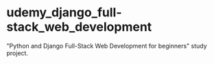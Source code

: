 # udemy_django_full-stack_web_development
"Python and Django Full-Stack Web Development for beginners" study project.
